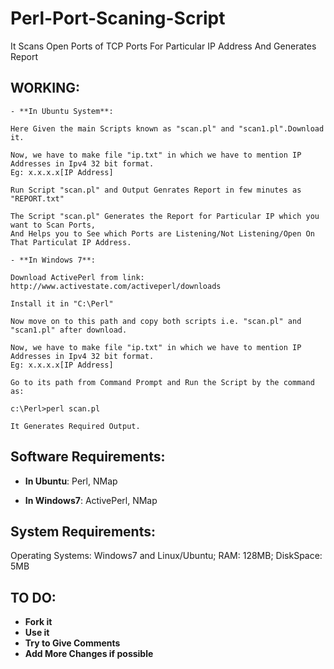 Perl-Port-Scaning-Script
========================

It Scans Open Ports of TCP Ports For Particular IP Address And Generates Report

## WORKING:

    - **In Ubuntu System**:

    Here Given the main Scripts known as "scan.pl" and "scan1.pl".Download it.

    Now, we have to make file "ip.txt" in which we have to mention IP Addresses in Ipv4 32 bit format.
    Eg: x.x.x.x[IP Address]
    
    Run Script "scan.pl" and Output Genrates Report in few minutes as "REPORT.txt"
    
    The Script "scan.pl" Generates the Report for Particular IP which you want to Scan Ports,
    And Helps you to See which Ports are Listening/Not Listening/Open On That Particulat IP Address.
    
    - **In Windows 7**:
    
    Download ActivePerl from link: http://www.activestate.com/activeperl/downloads
    
    Install it in "C:\Perl"
    
    Now move on to this path and copy both scripts i.e. "scan.pl" and "scan1.pl" after download.
    
    Now, we have to make file "ip.txt" in which we have to mention IP Addresses in Ipv4 32 bit format.
    Eg: x.x.x.x[IP Address]
    
    Go to its path from Command Prompt and Run the Script by the command as:
    
    c:\Perl>perl scan.pl
    
    It Generates Required Output.
    
## Software Requirements:

- **In Ubuntu**:
    Perl,
    NMap

- **In Windows7**:
    ActivePerl,
    NMap

## System Requirements:

Operating Systems: Windows7 and Linux/Ubuntu;
RAM: 128MB;
DiskSpace: 5MB

## TO DO:

- **Fork it** 
- **Use it**
- **Try to Give Comments**
- **Add More Changes if possible**

